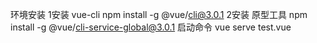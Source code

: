 环境安装
1安装 vue-cli 
npm install -g @vue/cli@3.0.1
2安装 原型工具 
npm install -g @vue/cli-service-global@3.0.1
启动命令
vue serve test.vue